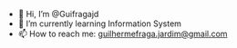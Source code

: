 - 👋 Hi, I’m @Guifragajd
- 🌱 I’m currently learning Information System
- 📫 How to reach me: guilhermefraga.jardim@gmail.com

<!---
Guifragajd/Guifragajd is a ✨ special ✨ repository because its `README.md` (this file) appears on your GitHub profile.
You can click the Preview link to take a look at your changes.
--->
